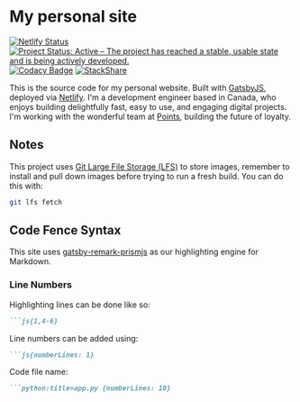 # My personal site

[![Netlify Status](https://api.netlify.com/api/v1/badges/7fc57b18-f2ef-4fc0-9d79-ab5d5287b0fb/deploy-status)](https://app.netlify.com/sites/jamesrwilliams-site/deploys) [![Project Status: Active – The project has reached a stable, usable state and is being actively developed.](https://www.repostatus.org/badges/latest/active.svg)](https://www.repostatus.org/#active) [![Codacy Badge](https://app.codacy.com/project/badge/Grade/b508b0be68d641af88cbb7856db0541c)](https://www.codacy.com/gh/jamesrwilliams/personal-site/dashboard?utm_source=github.com&amp;utm_medium=referral&amp;utm_content=jamesrwilliams/personal-site&amp;utm_campaign=Badge_Grade) [![StackShare](http://img.shields.io/badge/tech-stack-0690fa.svg?style=flat)](https://stackshare.io/jamesrwilliams/personal-site)

This is the source code for my personal website. Built with [GatsbyJS](https://www.gatsbyjs.org/), 
deployed via [Netlify](https://www.netlify.com/). I'm a development engineer based in Canada, 
who enjoys building delightfully fast, easy to use, and engaging digital projects. I'm working with 
the wonderful team at [Points](https://points.com), building the future of loyalty.

## Notes

This project uses [Git Large File Storage (LFS)](https://git-lfs.github.com/) to store images,
remember to install and pull down images before trying to run a fresh build. You can do this with:

```bash
git lfs fetch
```

## Code Fence Syntax

This site uses [gatsby-remark-prismjs](https://www.gatsbyjs.com/plugins/gatsby-remark-prismjs/) 
as our highlighting engine for Markdown.

### Line Numbers

Highlighting lines can be done like so:

```markdown
```js{1,4-6}
```

Line numbers can be added using: 

```markdown
```js{numberLines: 1}
```

Code file name:

```markdown
```python:title=app.py {numberLines: 10}
```
